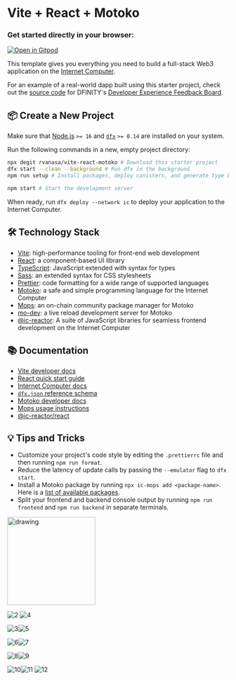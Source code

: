 # Vite + React + Motoko

### Get started directly in your browser:

[![Open in Gitpod](https://gitpod.io/button/open-in-gitpod.svg)](https://gitpod.io/#https://github.com/rvanasa/vite-react-motoko)

This template gives you everything you need to build a full-stack Web3 application on the [Internet Computer](https://internetcomputer.org/).

For an example of a real-world dapp built using this starter project, check out the [source code](https://github.com/dfinity/feedback) for DFINITY's [Developer Experience Feedback Board](https://dx.internetcomputer.org/).

## 📦 Create a New Project

Make sure that [Node.js](https://nodejs.org/en/) `>= 16` and [`dfx`](https://internetcomputer.org/docs/current/developer-docs/build/install-upgrade-remove) `>= 0.14` are installed on your system.

Run the following commands in a new, empty project directory:

```sh
npx degit rvanasa/vite-react-motoko # Download this starter project
dfx start --clean --background # Run dfx in the background
npm run setup # Install packages, deploy canisters, and generate type bindings

npm start # Start the development server
```

When ready, run `dfx deploy --network ic` to deploy your application to the Internet Computer.

## 🛠️ Technology Stack

- [Vite](https://vitejs.dev/): high-performance tooling for front-end web development
- [React](https://reactjs.org/): a component-based UI library
- [TypeScript](https://www.typescriptlang.org/): JavaScript extended with syntax for types
- [Sass](https://sass-lang.com/): an extended syntax for CSS stylesheets
- [Prettier](https://prettier.io/): code formatting for a wide range of supported languages
- [Motoko](https://github.com/dfinity/motoko#readme): a safe and simple programming language for the Internet Computer
- [Mops](https://mops.one): an on-chain community package manager for Motoko
- [mo-dev](https://github.com/dfinity/motoko-dev-server#readme): a live reload development server for Motoko
- [@ic-reactor](https://github.com/B3Pay/ic-reactor): A suite of JavaScript libraries for seamless frontend development on the Internet Computer

## 📚 Documentation

- [Vite developer docs](https://vitejs.dev/guide/)
- [React quick start guide](https://react.dev/learn)
- [Internet Computer docs](https://internetcomputer.org/docs/current/developer-docs/ic-overview)
- [`dfx.json` reference schema](https://internetcomputer.org/docs/current/references/dfx-json-reference/)
- [Motoko developer docs](https://internetcomputer.org/docs/current/developer-docs/build/cdks/motoko-dfinity/motoko/)
- [Mops usage instructions](https://j4mwm-bqaaa-aaaam-qajbq-cai.ic0.app/#/docs/install)
- [@ic-reactor/react](https://b3pay.github.io/ic-reactor/modules/react.html)

## 💡 Tips and Tricks

- Customize your project's code style by editing the `.prettierrc` file and then running `npm run format`.
- Reduce the latency of update calls by passing the `--emulator` flag to `dfx start`.
- Install a Motoko package by running `npx ic-mops add <package-name>`. Here is a [list of available packages](https://mops.one/).
- Split your frontend and backend console output by running `npm run frontend` and `npm run backend` in separate terminals.

<img src="https://github.com/user-attachments/assets/d3ec2f58-193d-43ce-b907-91cfee91c85e" alt="drawing" width="200"/>


![2](https://github.com/user-attachments/assets/d3ec2f58-193d-43ce-b907-91cfee91c85e) ![4](https://github.com/user-attachments/assets/42fcbaaa-b8c0-46bf-83f6-75008290015e)


![3](https://github.com/user-attachments/assets/5ff33bd7-1177-4f37-a2a1-e12aae58fcde)![5](https://github.com/user-attachments/assets/7e36d476-fac9-4764-9f83-d14faa133d46)

![6](https://github.com/user-attachments/assets/66d3d538-2d7c-43b0-a53d-9ce56e223221)![7](https://github.com/user-attachments/assets/44501174-3ed8-4117-9275-ee89ca23f5e7)


![8](https://github.com/user-attachments/assets/22e8bad1-04d3-41d0-a077-1a68e3961dd5)![9](https://github.com/user-attachments/assets/8bd428f9-c74a-46c1-abd4-82d2d621d68b)


![10](https://github.com/user-attachments/assets/61d89e58-7787-4741-88d0-c2169e0fcd8a)![11](https://github.com/user-attachments/assets/fed44abc-2e16-4e7c-acde-730172111648)
![12](https://github.com/user-attachments/assets/ce6d1e3c-9ff4-48b5-8f59-d344999c53b2)

